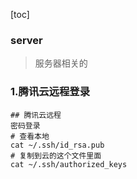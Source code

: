 
[toc]

### server
> 服务器相关的



### 1.腾讯云远程登录
```shell
## 腾讯云远程
密码登录
# 查看本地 
cat ~/.ssh/id_rsa.pub
# 复制到云的这个文件里面
cat ~/.ssh/authorized_keys
```
